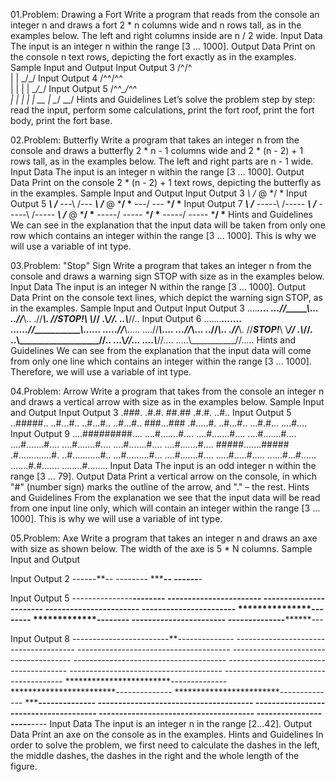 01.Problem: Drawing a Fort
Write a program that reads from the console an integer n and draws a fort 2 * n columns wide and n 
rows tall, as in the examples below. The left and right columns inside are n / 2 wide.
Input Data
The input is an integer n within the range [3 … 1000].
Output Data
Print on the console n text rows, depicting the fort exactly as in the examples.
Sample Input and Output
Input Output 
3
      /^\/^\
      |    |
      \_/\_/
Input Output
4
      /^^\/^^\
      |      |
      |      |
      \__/\__/
Input Output
5
      /^^\__/^^\
      |        |
      |        |
      |   __   |
      \__/  \__/
Hints and Guidelines
Let’s solve the problem step by step: read the input, perform some calculations, print the fort roof, 
print the fort body, print the fort base.

02.Problem: Butterfly
Write a program that takes an integer n from the console and draws a butterfly 2 * n - 1 columns
wide and 2 * (n - 2) + 1 rows tall, as in the examples below. The left and right parts are n - 1 wide.
Input Data
The input is an integer n within the range [3 … 1000].
Output Data
Print on the console 2 * (n - 2) + 1 text rows, depicting the butterfly as in the examples.
Sample Input and Output
Input Output 
3
      *\ /*
        @ 
      */ \*
Input Output
5
      ***\ /***
      ---\ /---
      ***\ /***
          @ 
      ***/ \***
      ---/ \---
      ***/ \***
Input Output
7
      *****\ /*****
      -----\ /-----
      *****\ /*****
      -----\ /-----
      *****\ /*****
            @ 
      *****/ \*****
      -----/ \-----
      *****/ \*****
      -----/ \-----
      *****/ \*****
Hints and Guidelines
We can see in the explanation that the input data will be taken from only one row which contains an 
integer within the range [3 … 1000]. This is why we will use a variable of int type.

03.Problem: "Stop" Sign
Write a program that takes an integer n from the console and draws a warning sign STOP with size 
as in the examples below.
Input Data
The input is an integer N within the range [3 … 1000].
Output Data
Print on the console text lines, which depict the warning sign STOP, as in the examples.
Sample Input and Output
Input Output 
3
      ...._______....
      ...//_____\\...
      ..//_______\\..
      .//_________\\.
      //___STOP!___\\
      \\___________//
      .\\_________//.
      ..\\_______//..
Input Output
6
      ......._____________.......
      ......//___________\\......
      .....//_____________\\.....
      ....//_______________\\....
      ...//_________________\\...
      ..//___________________\\..
      .//_____________________\\.
      //_________STOP!_________\\
      \\_______________________//
      .\\_____________________//.
      ..\\___________________//..
      ...\\_________________//...
      ....\\_______________//....
      .....\\\___________//.....
Hints and Guidelines
We can see from the explanation that the input data will come from only one line which contains an 
integer within the range [3 … 1000]. Therefore, we will use a variable of int type.

04.Problem: Arrow
Write a program that takes from the console an integer n and draws a vertical arrow with size as in 
the examples below.
Sample Input and Output
Input Output 
3
      .###.
      .#.#.
      ##.##
      .#.#.
      ..#..
Input Output 
5
      ..#####..
      ..#...#..
      ..#...#..
      ..#...#..
      ###...###
      .#.....#.
      ..#...#..
      ...#.#...
      ....#....
Input Output 
9
      ....#########....
      ....#.......#....
      ....#.......#....
      ....#.......#....
      ....#.......#....
      ....#.......#....
      ....#.......#....
      ....#.......#....
      #####.......#####
      .#.............#.
      ..#...........#..
      ...#.........#...
      ....#.......#....
      .....#.....#.....
      ......#...#......
      .......#.#.......
      ........#........
Input Data
The input is an odd integer n within the range [3 … 79].
Output Data
Print a vertical arrow on the console, in which "#" (number sign) marks the outline of the arrow, and 
"." – the rest.
Hints and Guidelines
From the explanation we see that the input data will be read from one input line only, which will 
contain an integer within the range [3 … 1000]. This is why we will use a variable of int type.

05.Problem: Axe
Write a program that takes an integer n and draws an axe with size as shown below. The width of the 
axe is 5 * N columns.
Sample Input and Output

Input Output 
2      ------**--
       ------*-*-
       *******-*-
       ------***- 

Input Output 
5
      ---------------**--------
      ---------------*-*-------
      ---------------*--*------
      ---------------*---*-----
      ---------------*----*----
      ****************----*----
      ****************----*----
      ---------------*----*----
      --------------********---

Input Output 
8
      ------------------------**--------------
      ------------------------*-*-------------
      ------------------------*--*------------
      ------------------------*---*-----------
      ------------------------*----*----------
      ------------------------*-----*---------
      ------------------------*------*--------
      ------------------------*-------*-------
      *************************-------*-------
      *************************-------*-------
      *************************-------*-------
      *************************-------*-------
      ------------------------*-------*-------
      -----------------------*---------*------
      ----------------------*-----------*-----
      ---------------------***************----
Input Data
The input is an integer n in the range [2...42].
Output Data
Print an axe on the console as in the examples.
Hints and Guidelines
In order to solve the problem, we first need to calculate the dashes in the left, the middle dashes, the 
dashes in the right and the whole length of the figure.


